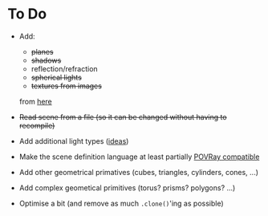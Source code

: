 # To Do

* Add:
  - ~~planes~~
  - ~~shadows~~
  - reflection/refraction
  - ~~spherical lights~~
  - ~~textures from images~~
  
  from [here](https://bheisler.github.io/post/writing-raytracer-in-rust-part-2/)
* ~~Read scene from a file (so it can be changed without having to recompile)~~
* Add additional light types ([ideas](http://www.povray.org/documentation/view/3.6.0/308/))
* Make the scene definition language at least partially [POVRay compatible](http://www.povray.org/documentation/3.7.0/r3_0.html)
* Add other geometrical primatives (cubes, triangles, cylinders, cones, ...)
* Add complex geometical primitives (torus? prisms? polygons? ...)
* Optimise a bit (and remove as much `.clone()`'ing as possible)
